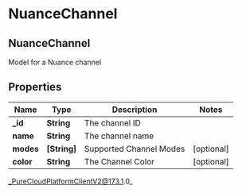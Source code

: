 # NuanceChannel

## NuanceChannel
Model for a Nuance channel

## Properties

|Name | Type | Description | Notes|
|------------ | ------------- | ------------- | -------------|
| **_id** | **String** | The channel ID | |
| **name** | **String** | The channel name | |
| **modes** | **[String]** | Supported Channel Modes | [optional] |
| **color** | **String** | The Channel Color | [optional] |



_PureCloudPlatformClientV2@173.1.0_
